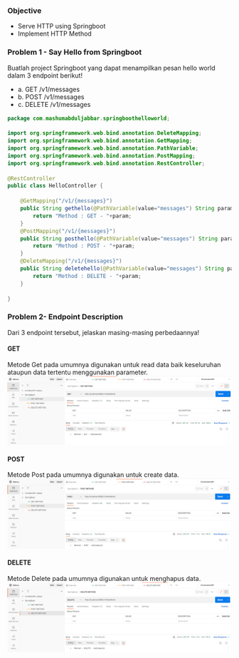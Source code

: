 ### Objective 
* Serve HTTP using Springboot 
* Implement HTTP Method 

### Problem 1 - Say Hello from Springboot 
Buatlah project Springboot yang dapat menampilkan pesan hello world dalam 3 endpoint berikut! 
* a. GET /v1/messages 
* b. POST /v1/messages 
* c. DELETE /v1/messages 

``` java
package com.mashumabduljabbar.springboothelloworld;

import org.springframework.web.bind.annotation.DeleteMapping;
import org.springframework.web.bind.annotation.GetMapping;
import org.springframework.web.bind.annotation.PathVariable;
import org.springframework.web.bind.annotation.PostMapping;
import org.springframework.web.bind.annotation.RestController;

@RestController
public class HelloController {

	@GetMapping("/v1/{messages}")
	public String gethello(@PathVariable(value="messages") String param) {
		return "Method : GET - "+param;
	}  
	@PostMapping("/v1/{messages}")
	public String posthello(@PathVariable(value="messages") String param) {
		return "Method : POST - "+param;
	}  
	@DeleteMapping("/v1/{messages}")
	public String deletehello(@PathVariable(value="messages") String param) {
		return "Method : DELETE - "+param;
	}  
	
}
```

### Problem 2- Endpoint Description 
Dari 3 endpoint tersebut, jelaskan masing-masing perbedaannya!

#### GET
Metode Get pada umumnya digunakan untuk read data baik keseluruhan ataupun data tertentu menggunakan parameter.
<img src="screenshots/get.png">

#### POST
Metode Post pada umumnya digunakan untuk create data.
<img src="screenshots/post.png">

#### DELETE
Metode Delete pada umumnya digunakan untuk menghapus data.
<img src="screenshots/delete.png">